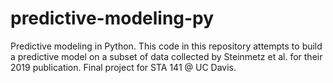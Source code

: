 # predictive-modeling-py
Predictive modeling in Python. This code in this repository attempts to build a predictive model on a subset of data collected by Steinmetz et al. for their 2019 publication. Final project for STA 141 @ UC Davis.
